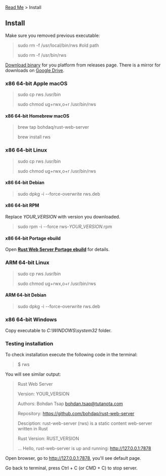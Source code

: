[Read Me](README.md) > Install

## Install
Make sure you removed previous executable:

> sudo rm -f /usr/local/bin/rws #old path
>
> sudo rm -f /usr/bin/rws

[Download binary](https://github.com/bohdaq/rust-web-server/releases) for you platform from releases page.
There is a mirror for downloads on [Google Drive](https://drive.google.com/drive/folders/13iSR3VxmfFvZgOZ0LddP_EJp7GJ-lQd8?usp=sharing).
### x86 64-bit Apple macOS
> sudo cp rws /usr/bin
>
> sudo chmod ug+rwx,o+r /usr/bin/rws
#### x86 64-bit Homebrew macOS
> brew tap bohdaq/rust-web-server
>
> brew install rws

### x86 64-bit Linux
> sudo cp rws /usr/bin
>
> sudo chmod ug+rwx,o+r /usr/bin/rws
#### x86 64-bit Debian
> sudo dpkg -i --force-overwrite rws.deb
#### x86 64-bit RPM
Replace _YOUR_VERSION_ with version you downloaded.
> sudo rpm -i --force rws-_YOUR_VERSION_.rpm
#### x86 64-bit Portage ebuild
Open **[Rust Web Server Portage ebuild](https://github.com/bohdaq/rws-gentoo-ebuild)** for details.

### ARM 64-bit Linux
> sudo cp rws /usr/bin
>
> sudo chmod ug+rwx,o+r /usr/bin/rws
#### ARM 64-bit Debian
> sudo dpkg -i --force-overwrite rws.deb

### x86 64-bit Windows
Copy executable to _C:\WINDOWS\system32_ folder.


### Testing installation
To check installation execute the following code in the terminal:

> $ rws

You will see similar output:

> Rust Web Server
>
> Version:       YOUR_VERSION
>
> Authors:       Bohdan Tsap <bohdan.tsap@tutanota.com>
>
> Repository:    https://github.com/bohdaq/rust-web-server
>
> Desciption:    rust-web-server (rws) is a static content web-server written in Rust
>
> Rust Version:  RUST_VERSION
> 
> ...
> Hello, rust-web-server is up and running: http://127.0.0.1:7878


Open browser, go to http://127.0.0.1:7878, you'll see default page.

Go back to terminal, press Ctrl + C (or CMD + C) to stop server.
